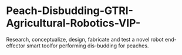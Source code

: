 # Peach-Disbudding-GTRI-Agricultural-Robotics-VIP-
Research, conceptualize, design, fabricate and test a novel robot end-effector smart toolfor performing dis-budding for peaches.
